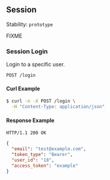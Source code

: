 
## <a name="resource-session">Session</a>

Stability: `prototype`

FIXME

### <a name="link-POST-session-/login">Session Login</a>

Login to a specific user.

```
POST /login
```


#### Curl Example

```bash
$ curl -n -X POST /login \
  -H "Content-Type: application/json"
```


#### Response Example

```
HTTP/1.1 200 OK
```

```json
{
  "email": "test@example.com",
  "token_type": "Bearer",
  "user_id": "18",
  "access_token": "example"
}
```


